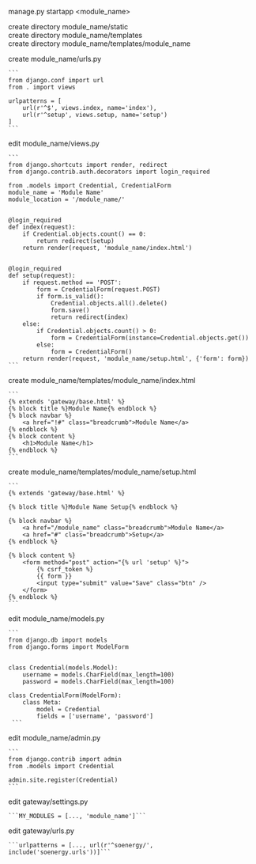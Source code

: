 manage.py startapp <module_name>

create directory module_name/static  
create directory module_name/templates  
create directory module_name/templates/module_name

create module_name/urls.py

    ```
	from django.conf import url
	from . import views
	
	urlpatterns = [
	    url(r'^$', views.index, name='index'),
	    url(r'^setup', views.setup, name='setup')
	]
	```

edit module_name/views.py

    ```
    from django.shortcuts import render, redirect
    from django.contrib.auth.decorators import login_required
    
    from .models import Credential, CredentialForm
	module_name = 'Module Name'
	module_location = '/module_name/'

	
	@login_required
	def index(request):
	    if Credential.objects.count() == 0:
            return redirect(setup)
		return render(request, 'module_name/index.html')

		
    @login_required
    def setup(request):
        if request.method == 'POST':
            form = CredentialForm(request.POST)
            if form.is_valid():
                Credential.objects.all().delete()
                form.save()
                return redirect(index)
        else:
            if Credential.objects.count() > 0:
                form = CredentialForm(instance=Credential.objects.get())
            else:
                form = CredentialForm()
        return render(request, 'module_name/setup.html', {'form': form})		
	```

create module_name/templates/module_name/index.html

    ```
	{% extends 'gateway/base.html' %}
	{% block title %}Module Name{% endblock %}
	{% block navbar %}
		<a href="!#" class="breadcrumb">Module Name</a>
	{% endblock %}
	{% block content %}
		<h1>Module Name</h1>
	{% endblock %}
	```
	
create module_name/templates/module_name/setup.html

    ```
    {% extends 'gateway/base.html' %}
    
    {% block title %}Module Name Setup{% endblock %}
    
    {% block navbar %}
        <a href="/module_name" class="breadcrumb">Module Name</a>
        <a href="#" class="breadcrumb">Setup</a>
    {% endblock %}
    
    {% block content %}
        <form method="post" action="{% url 'setup' %}">
            {% csrf_token %}
            {{ form }}
            <input type="submit" value="Save" class="btn" />
        </form>
    {% endblock %}
    ```
    
edit module_name/models.py

    ```
    from django.db import models
    from django.forms import ModelForm
    
    
    class Credential(models.Model):
        username = models.CharField(max_length=100)
        password = models.CharField(max_length=100)
    
    class CredentialForm(ModelForm):
        class Meta:
            model = Credential
            fields = ['username', 'password']
     ```

edit module_name/admin.py

    ```
    from django.contrib import admin
    from .models import Credential
    
    admin.site.register(Credential)
    ```

edit gateway/settings.py

	```MY_MODULES = [..., 'module_name']```

edit gateway/urls.py

	```urlpatterns = [..., url(r'^soenergy/', include('soenergy.urls'))]```
